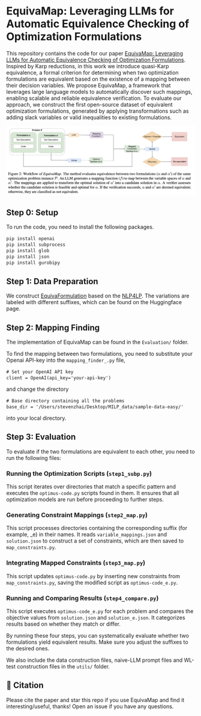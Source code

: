 # EquivaMap: Leveraging LLMs for Automatic Equivalence Checking of Optimization Formulations

This repository contains the code for our paper [EquivaMap: Leveraging LLMs for Automatic Equivalence Checking of Optimization Formulations](). Inspired by Karp reductions, in this work we introduce quasi-Karp equivalence, a formal criterion for determining when two optimization formulations are equivalent based on the existence of a mapping between their decision variables. We propose EquivaMap, a framework that leverages large language models to automatically discover such mappings, enabling scalable and reliable equivalence verification. To evaluate our approach, we construct the first open-source dataset of equivalent optimization formulations, generated by applying transformations such as adding slack variables or valid inequalities to existing formulations. 

![Example Image](workflow.png)

## Step 0: Setup

To run the code, you need to install the following packages.
```
pip install openai
pip install subprocess
pip install glob
pip install json
pip install gurobipy
```

## Step 1: Data Preparation 

We construct [EquivaFormulation](https://huggingface.co/datasets/humainlab/EquivaFormulation) based on the [NLP4LP](https://huggingface.co/datasets/udell-lab/NLP4LP). The variations are labeled with different suffixes, which can be found on the Huggingface page.

## Step 2: Mapping Finding

The implementation of EquivaMap can be found in the `Evaluation/` folder.

To find the mapping between two formulations, you need to substitute your Openai API-key into the `mapping_finder_.py` file,
```
# Set your OpenAI API key
client = OpenAI(api_key='your-api-key')
```

and change the directory
```
# Base directory containing all the problems
base_dir = '/Users/stevenzhai/Desktop/MILP_data/sample-data-easy/'
```

into your local directory. 

## Step 3: Evaluation

To evaluate if the two formulations are equivalent to each other, you need to run the following files:

### Running the Optimization Scripts (`step1_subp.py`)

This script iterates over directories that match a specific pattern and executes the `optimus-code.py` scripts found in them. It ensures that all optimization models are run before proceeding to further steps. 

### Generating Constraint Mappings (`step2_map.py`)

This script processes directories containing the corresponding suffix (for example, _e) in their names. It reads `variable_mappings.json` and `solution.json` to construct a set of constraints, which are then saved to `map_constraints.py`.

### Integrating Mapped Constraints (`step3_map.py`)

This script updates `optimus-code.py` by inserting new constraints from `map_constraints.py`, saving the modified script as `optimus-code_e.py`.

### Running and Comparing Results (`step4_compare.py`)

This script executes `optimus-code_e.py` for each problem and compares the objective values from `solution.json` and `solution_e.json`. It categorizes results based on whether they match or differ.

By running these four steps, you can systematically evaluate whether two formulations yield equivalent results. Make sure you adjust the suffixes to the desired ones. 

We also include the data construction files, naive-LLM prompt files and WL-test construction files in the  `utils/` folder. 

## 🌟 Citation
Please cite the paper and star this repo if you use EquivaMap and find it interesting/useful, thanks! Open an issue if you have any questions.

```bibtex

```

